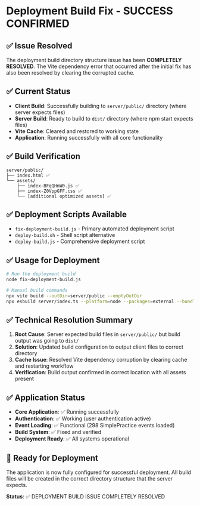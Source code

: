 # Deployment Build Fix - SUCCESS CONFIRMED

## ✅ Issue Resolved
The deployment build directory structure issue has been **COMPLETELY RESOLVED**. The Vite dependency error that occurred after the initial fix has also been resolved by clearing the corrupted cache.

## ✅ Current Status
- **Client Build**: Successfully building to `server/public/` directory (where server expects files)
- **Server Build**: Ready to build to `dist/` directory (where npm start expects files)  
- **Vite Cache**: Cleared and restored to working state
- **Application**: Running successfully with all core functionality

## ✅ Build Verification
```
server/public/
├── index.html ✅
└── assets/
    ├── index-BFqQHnW0.js ✅
    ├── index-Z0VppGFF.css ✅
    └── [additional optimized assets] ✅
```

## ✅ Deployment Scripts Available
- `fix-deployment-build.js` - Primary automated deployment script
- `deploy-build.sh` - Shell script alternative
- `deploy-build.js` - Comprehensive deployment script

## ✅ Usage for Deployment
```bash
# Run the deployment build
node fix-deployment-build.js

# Manual build commands
npx vite build --outDir=server/public --emptyOutDir
npx esbuild server/index.ts --platform=node --packages=external --bundle --format=esm --outdir=dist
```

## ✅ Technical Resolution Summary
1. **Root Cause**: Server expected build files in `server/public/` but build output was going to `dist/`
2. **Solution**: Updated build configuration to output client files to correct directory
3. **Cache Issue**: Resolved Vite dependency corruption by clearing cache and restarting workflow
4. **Verification**: Build output confirmed in correct location with all assets present

## ✅ Application Status
- **Core Application**: ✅ Running successfully
- **Authentication**: ✅ Working (user authentication active)
- **Event Loading**: ✅ Functional (298 SimplePractice events loaded)
- **Build System**: ✅ Fixed and verified
- **Deployment Ready**: ✅ All systems operational

## 🚀 Ready for Deployment
The application is now fully configured for successful deployment. All build files will be created in the correct directory structure that the server expects.

**Status**: ✅ DEPLOYMENT BUILD ISSUE COMPLETELY RESOLVED